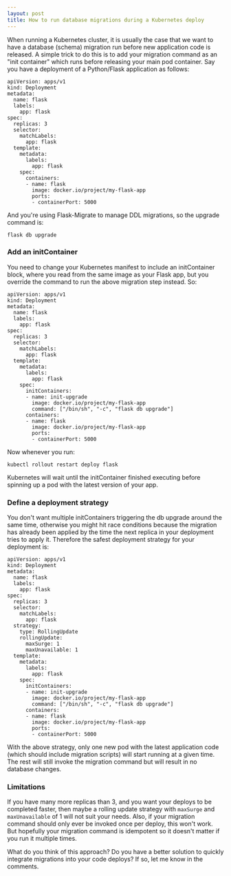 ```yaml
---
layout: post
title: How to run database migrations during a Kubernetes deploy
---
```


When running a Kubernetes cluster, it is usually the case that we want to have
a database (schema) migration run before new application code is released. A
simple trick to do this is to add your migration command as an "init container"
which runs before releasing your main pod container.  Say you have a deployment
of a Python/Flask application as follows:

```
apiVersion: apps/v1
kind: Deployment
metadata:
  name: flask
  labels:
    app: flask
spec:
  replicas: 3
  selector:
    matchLabels:
      app: flask
  template:
    metadata:
      labels:
        app: flask
    spec:
      containers:
      - name: flask
        image: docker.io/project/my-flask-app
        ports:
        - containerPort: 5000
```

And you're using Flask-Migrate to manage DDL migrations, so the upgrade command is:

```
flask db upgrade
```

### Add an initContainer

You need to change your Kubernetes manifest to include an initContainer block,
where you read from the same image as your Flask app, but you override the
command to run the above migration step instead. So:

```
apiVersion: apps/v1
kind: Deployment
metadata:
  name: flask
  labels:
    app: flask
spec:
  replicas: 3
  selector:
    matchLabels:
      app: flask
  template:
    metadata:
      labels:
        app: flask
    spec:
      initContainers:
      - name: init-upgrade
        image: docker.io/project/my-flask-app
        command: ["/bin/sh", "-c", "flask db upgrade"]
      containers:
      - name: flask
        image: docker.io/project/my-flask-app
        ports:
        - containerPort: 5000
```

Now whenever you run:

```
kubectl rollout restart deploy flask
```

Kubernetes will wait until the initContainer finished executing before spinning
up a pod with the latest version of your app.

### Define a deployment strategy

You don't want multiple initContainers triggering the db upgrade around the
same time, otherwise you might hit race conditions because the migration has
already been applied by the time the next replica in your deployment tries to
apply it.  Therefore the safest deployment strategy for your deployment is:

```
apiVersion: apps/v1
kind: Deployment
metadata:
  name: flask
  labels:
    app: flask
spec:
  replicas: 3
  selector:
    matchLabels:
      app: flask
  strategy:
    type: RollingUpdate
    rollingUpdate:
      maxSurge: 1
      maxUnavailable: 1
  template:
    metadata:
      labels:
        app: flask
    spec:
      initContainers:
      - name: init-upgrade
        image: docker.io/project/my-flask-app
        command: ["/bin/sh", "-c", "flask db upgrade"]
      containers:
      - name: flask
        image: docker.io/project/my-flask-app
        ports:
        - containerPort: 5000
```

With the above strategy, only one new pod with the latest application code
(which should include migration scripts) will start running at a given time.
The rest will still invoke the migration command but will result in no database
changes. 

### Limitations

If you have many more replicas than 3, and you want your deploys to be
completed faster, then maybe a rolling update strategy with `maxSurge` and
`maxUnavailable` of 1 will not suit your needs. Also, if your migration command
should only ever be invoked once per deploy, this won't work. But hopefully
your migration command is idempotent so it doesn't matter if you
run it multiple times.

What do you think of this approach? Do you have a better solution to quickly
integrate migrations into your code deploys? If so, let me know in the
comments.
